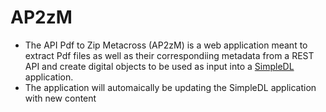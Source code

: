 # **AP2zM**
- The API Pdf to Zip Metacross (AP2zM) is a web application meant to extract Pdf files as well as their correspondiing metadata from a REST API and create digital objects to be used as input into a [SimpleDL](https://github.com/slumou/simpledl) application.
- The application will automaically be updating the SimpleDL application with new content
